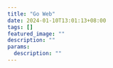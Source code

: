 ```yaml
---
title: "Go Web"
date: 2024-01-10T13:01:13+08:00
tags: []
featured_image: ""
description: ""
params:
  description: ""
---
```




